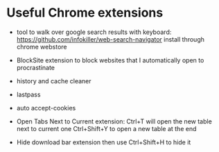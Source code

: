 
# Useful Chrome extensions
  
  * tool to walk over google search results with keyboard:
https://github.com/infokiller/web-search-navigator
install through chrome webstore

* BlockSite extension to block websites that I automatically open 
to procrastinate

* history and cache cleaner

* lastpass

* auto accept-cookies

* Open Tabs Next to Current extension:
  Ctrl+T will open the new table next to current one
  Ctrl+Shift+Y to open a new table at the end

* Hide download bar extension
then use Ctrl+Shift+H to hide it